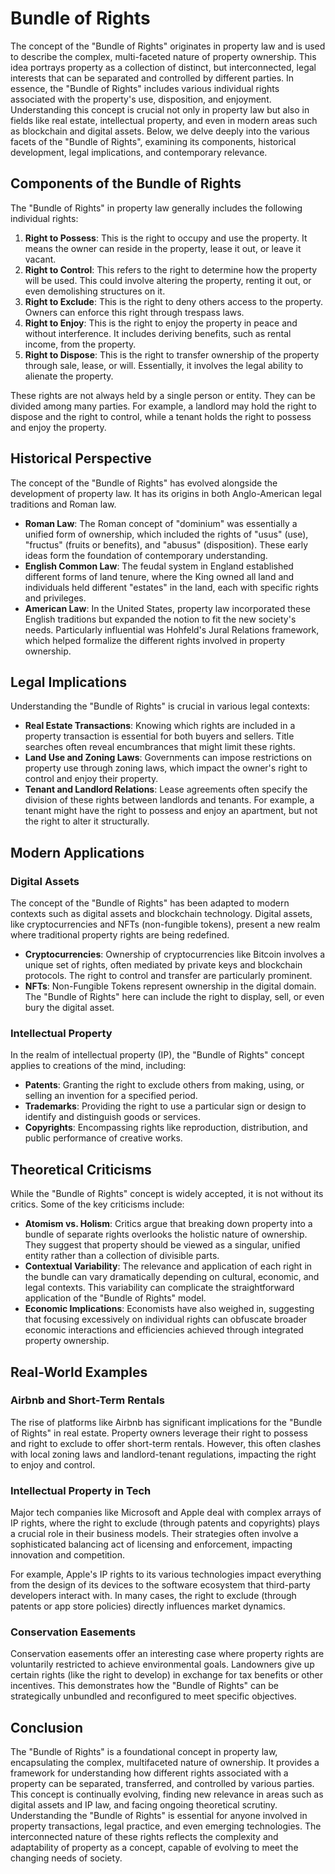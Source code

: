 # Bundle of Rights

The concept of the "Bundle of Rights" originates in property law and is used to describe the complex, multi-faceted nature of property ownership. This idea portrays property as a collection of distinct, but interconnected, legal interests that can be separated and controlled by different parties. In essence, the "Bundle of Rights" includes various individual rights associated with the property's use, disposition, and enjoyment. Understanding this concept is crucial not only in property law but also in fields like real estate, intellectual property, and even in modern areas such as blockchain and digital assets. Below, we delve deeply into the various facets of the "Bundle of Rights", examining its components, historical development, legal implications, and contemporary relevance.

## Components of the Bundle of Rights

The "Bundle of Rights" in property law generally includes the following individual rights:

1. **Right to Possess**: This is the right to occupy and use the property. It means the owner can reside in the property, lease it out, or leave it vacant.
2. **Right to Control**: This refers to the right to determine how the property will be used. This could involve altering the property, renting it out, or even demolishing structures on it.
3. **Right to Exclude**: This is the right to deny others access to the property. Owners can enforce this right through trespass laws.
4. **Right to Enjoy**: This is the right to enjoy the property in peace and without interference. It includes deriving benefits, such as rental income, from the property.
5. **Right to Dispose**: This is the right to transfer ownership of the property through sale, lease, or will. Essentially, it involves the legal ability to alienate the property.

These rights are not always held by a single person or entity. They can be divided among many parties. For example, a landlord may hold the right to dispose and the right to control, while a tenant holds the right to possess and enjoy the property. 

## Historical Perspective

The concept of the "Bundle of Rights" has evolved alongside the development of property law. It has its origins in both Anglo-American legal traditions and Roman law.

- **Roman Law**: The Roman concept of "dominium" was essentially a unified form of ownership, which included the rights of "usus" (use), "fructus" (fruits or benefits), and "abusus" (disposition). These early ideas form the foundation of contemporary understanding.
- **English Common Law**: The feudal system in England established different forms of land tenure, where the King owned all land and individuals held different "estates" in the land, each with specific rights and privileges.
- **American Law**: In the United States, property law incorporated these English traditions but expanded the notion to fit the new society's needs. Particularly influential was Hohfeld's Jural Relations framework, which helped formalize the different rights involved in property ownership.

## Legal Implications

Understanding the "Bundle of Rights" is crucial in various legal contexts:

- **Real Estate Transactions**: Knowing which rights are included in a property transaction is essential for both buyers and sellers. Title searches often reveal encumbrances that might limit these rights.
- **Land Use and Zoning Laws**: Governments can impose restrictions on property use through zoning laws, which impact the owner's right to control and enjoy their property.
- **Tenant and Landlord Relations**: Lease agreements often specify the division of these rights between landlords and tenants. For example, a tenant might have the right to possess and enjoy an apartment, but not the right to alter it structurally.

## Modern Applications

### Digital Assets

The concept of the "Bundle of Rights" has been adapted to modern contexts such as digital assets and blockchain technology. Digital assets, like cryptocurrencies and NFTs (non-fungible tokens), present a new realm where traditional property rights are being redefined.

- **Cryptocurrencies**: Ownership of cryptocurrencies like Bitcoin involves a unique set of rights, often mediated by private keys and blockchain protocols. The right to control and transfer are particularly prominent.
- **NFTs**: Non-Fungible Tokens represent ownership in the digital domain. The "Bundle of Rights" here can include the right to display, sell, or even bury the digital asset.

### Intellectual Property

In the realm of intellectual property (IP), the "Bundle of Rights" concept applies to creations of the mind, including:

- **Patents**: Granting the right to exclude others from making, using, or selling an invention for a specified period.
- **Trademarks**: Providing the right to use a particular sign or design to identify and distinguish goods or services.
- **Copyrights**: Encompassing rights like reproduction, distribution, and public performance of creative works.

## Theoretical Criticisms

While the "Bundle of Rights" concept is widely accepted, it is not without its critics. Some of the key criticisms include:

- **Atomism vs. Holism**: Critics argue that breaking down property into a bundle of separate rights overlooks the holistic nature of ownership. They suggest that property should be viewed as a singular, unified entity rather than a collection of divisible parts.
- **Contextual Variability**: The relevance and application of each right in the bundle can vary dramatically depending on cultural, economic, and legal contexts. This variability can complicate the straightforward application of the "Bundle of Rights" model.
- **Economic Implications**: Economists have also weighed in, suggesting that focusing excessively on individual rights can obfuscate broader economic interactions and efficiencies achieved through integrated property ownership.

## Real-World Examples

### Airbnb and Short-Term Rentals

The rise of platforms like Airbnb has significant implications for the "Bundle of Rights" in real estate. Property owners leverage their right to possess and right to exclude to offer short-term rentals. However, this often clashes with local zoning laws and landlord-tenant regulations, impacting the right to enjoy and control.

### Intellectual Property in Tech

Major tech companies like Microsoft and Apple deal with complex arrays of IP rights, where the right to exclude (through patents and copyrights) plays a crucial role in their business models. Their strategies often involve a sophisticated balancing act of licensing and enforcement, impacting innovation and competition.

For example, Apple's IP rights to its various technologies impact everything from the design of its devices to the software ecosystem that third-party developers interact with. In many cases, the right to exclude (through patents or app store policies) directly influences market dynamics.

### Conservation Easements

Conservation easements offer an interesting case where property rights are voluntarily restricted to achieve environmental goals. Landowners give up certain rights (like the right to develop) in exchange for tax benefits or other incentives. This demonstrates how the "Bundle of Rights" can be strategically unbundled and reconfigured to meet specific objectives.

## Conclusion

The "Bundle of Rights" is a foundational concept in property law, encapsulating the complex, multifaceted nature of ownership. It provides a framework for understanding how different rights associated with a property can be separated, transferred, and controlled by various parties. This concept is continually evolving, finding new relevance in areas such as digital assets and IP law, and facing ongoing theoretical scrutiny. Understanding the "Bundle of Rights" is essential for anyone involved in property transactions, legal practice, and even emerging technologies. The interconnected nature of these rights reflects the complexity and adaptability of property as a concept, capable of evolving to meet the changing needs of society.